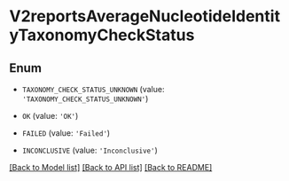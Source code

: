 # V2reportsAverageNucleotideIdentityTaxonomyCheckStatus


## Enum

* `TAXONOMY_CHECK_STATUS_UNKNOWN` (value: `'TAXONOMY_CHECK_STATUS_UNKNOWN'`)

* `OK` (value: `'OK'`)

* `FAILED` (value: `'Failed'`)

* `INCONCLUSIVE` (value: `'Inconclusive'`)

[[Back to Model list]](../README.md#documentation-for-models) [[Back to API list]](../README.md#documentation-for-api-endpoints) [[Back to README]](../README.md)


